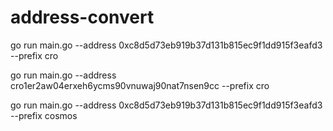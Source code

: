 # address-convert

go run main.go --address 0xc8d5d73eb919b37d131b815ec9f1dd915f3eafd3 --prefix cro

go run main.go --address cro1er2aw04erxeh6ycms90vnuwaj90nat7nsen9cc --prefix cro

go run main.go --address 0xc8d5d73eb919b37d131b815ec9f1dd915f3eafd3 --prefix cosmos

